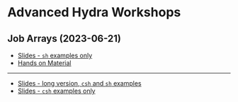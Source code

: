 # Advanced Hydra Workshops
## Job Arrays (2023-06-21)
* [Slides - `sh` examples only](job_arrays_presentation.pdf)
* [Hands on Material](job_arrays_hands_on.md)
---
* [Slides - long version, `csh` and `sh` examples](job_arrays_presentation_long.pdf)
* [Slides - `csh` examples only](job_arrays_presentation_csh.pdf)
